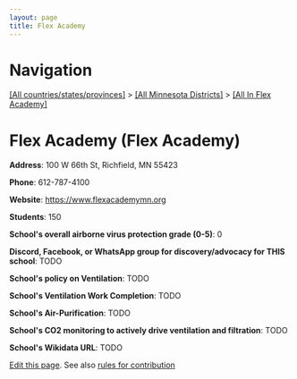 ```yaml
---
layout: page
title: Flex Academy
---
```

# Navigation

[[All countries/states/provinces]](../../..) > [[All Minnesota Districts]](../..) > [[All In Flex Academy]](..)

# Flex Academy (Flex Academy)

**Address**: 100 W 66th St, Richfield, MN 55423

**Phone**: 612-787-4100

**Website**: <https://www.flexacademymn.org>

**Students**: 150

**School's overall airborne virus protection grade (0-5)**: 0

**Discord, Facebook, or WhatsApp group for discovery/advocacy for THIS school**: TODO

**School's policy on Ventilation**: TODO

**School's Ventilation Work Completion**: TODO

**School's Air-Purification**: TODO

**School's CO2 monitoring to actively drive ventilation and filtration**: TODO

**School's Wikidata URL**: TODO


[Edit this page](https://github.com/ventilate-schools/MN/edit/main/./Flex_Academy/Flex_Academy.md). See also [rules for contribution](../../../contribution-rules/)
